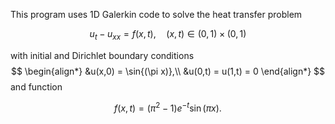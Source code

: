 This program uses 1D Galerkin code to solve the heat transfer problem

$$u_t - u_{xx} = f(x,t), \quad (x,t) \in (0,1) \times (0,1)$$	

with initial and Dirichlet boundary conditions
$$ \begin{align*}
	&u(x,0) = \sin{(\pi x)},\\
	&u(0,t) = u(1,t) = 0
\end{align*} $$
and function 

$$f(x,t) = (\pi^2 - 1)e^{-t} \sin{(\pi x)}.$$
